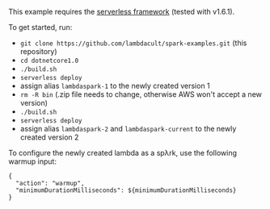 This example requires the [serverless framework](http://serverless.com) (tested with v1.6.1).

To get started, run:
* `git clone https://github.com/lambdacult/spark-examples.git` (this repository)
* `cd dotnetcore1.0`
* `./build.sh`
* `serverless deploy`
* assign alias `lambdaspark-1` to the newly created version 1
* `rm -R bin` (.zip file needs to change, otherwise AWS won't accept a new version)
* `./build.sh`
* `serverless deploy`
* assign alias `lambdaspark-2` and `lambdaspark-current` to the newly created version 2

To configure the newly created lambda as a spλrk, use the following warmup input:
```
{
  "action": "warmup",
  "minimumDurationMilliseconds": ${minimumDurationMilliseconds}
}
```
